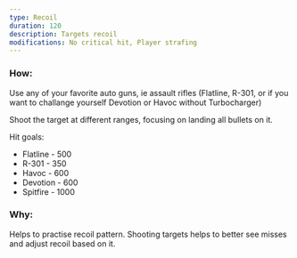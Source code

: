 ```yaml
---
type: Recoil
duration: 120
description: Targets recoil
modifications: No critical hit, Player strafing
---
```


### How:

Use any of your favorite auto guns, ie assault rifles (Flatline, R-301, or if you want to challange yourself Devotion or Havoc without Turbocharger)

Shoot the target at different ranges, focusing on landing all bullets on it.

Hit goals:

- Flatline - 500
- R-301 - 350
- Havoc - 600
- Devotion - 600
- Spitfire - 1000

### Why:

Helps to practise recoil pattern. Shooting targets helps to better see misses and adjust recoil based on it.
